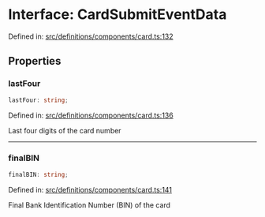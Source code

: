 # Interface: CardSubmitEventData

Defined in: [src/definitions/components/card.ts:132](https://github.com/Fiksuruoka-fi/capacitor-adyen/blob/f6b775642775e61e00bb60787472fc2c2f9bd045/src/definitions/components/card.ts#L132)

## Properties

### lastFour

```ts
lastFour: string;
```

Defined in: [src/definitions/components/card.ts:136](https://github.com/Fiksuruoka-fi/capacitor-adyen/blob/f6b775642775e61e00bb60787472fc2c2f9bd045/src/definitions/components/card.ts#L136)

Last four digits of the card number

***

### finalBIN

```ts
finalBIN: string;
```

Defined in: [src/definitions/components/card.ts:141](https://github.com/Fiksuruoka-fi/capacitor-adyen/blob/f6b775642775e61e00bb60787472fc2c2f9bd045/src/definitions/components/card.ts#L141)

Final Bank Identification Number (BIN) of the card
